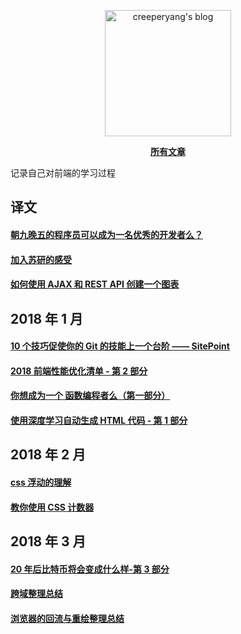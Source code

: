 <p align="center">
  <a href="https://github.com/creeperyang/blog">
  <img width="202" alt="creeperyang's blog" src="https://cloud.githubusercontent.com/assets/8046480/14981004/d3108ee0-115e-11e6-8f35-b4320b214947.png">
  </a>
</p>

<p align="center">
<a href="https://github.com/sakila1012/blog/issues"><b>所有文章</b></a>
</p>

记录自己对前端的学习过程


## 译文

#### [朝九晚五的程序员可以成为一名优秀的开发者么？](https://github.com/sakila1012/blog/issues/1)
#### [加入苏研的感受](https://github.com/sakila1012/blog/issues/2)
#### [如何使用 AJAX 和 REST API 创建一个图表](https://github.com/sakila1012/blog/issues/3)

## 2018 年 1 月

#### [10 个技巧促使你的 Git 的技能上一个台阶 —— SitePoint](https://github.com/sakila1012/blog/issues/4)
#### [2018 前端性能优化清单 - 第 2 部分](https://github.com/sakila1012/blog/issues/5)
#### [你想成为一个 函数编程者么（第一部分）](https://github.com/sakila1012/blog/issues/6)
#### [使用深度学习自动生成 HTML 代码 - 第 1 部分](https://github.com/sakila1012/blog/issues/7)

## 2018 年 2 月

#### [css 浮动的理解](https://github.com/sakila1012/blog/issues/9)
#### [教你使用 CSS 计数器](https://github.com/sakila1012/blog/issues/10)

## 2018 年 3 月

#### [20 年后比特币将会变成什么样-第 3 部分](https://github.com/sakila1012/blog/issues/11)
#### [跨域整理总结](https://github.com/sakila1012/blog/issues/12)
#### [浏览器的回流与重绘整理总结](https://github.com/sakila1012/blog/issues/13)
